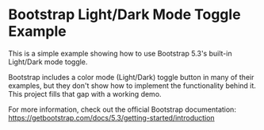 # Bootstrap Light/Dark Mode Toggle Example

This is a simple example showing how to use Bootstrap 5.3's built-in Light/Dark mode toggle.

Bootstrap includes a color mode (Light/Dark) toggle button in many of their examples, but they don't show how to implement the functionality behind it. This project fills that gap with a working demo.

For more information, check out the official Bootstrap documentation:  
https://getbootstrap.com/docs/5.3/getting-started/introduction 
